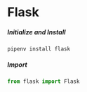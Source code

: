 # Flask

##### Initialize and Install 
``` 
pipenv install flask
```

##### Import
```js
from flask import Flask
```